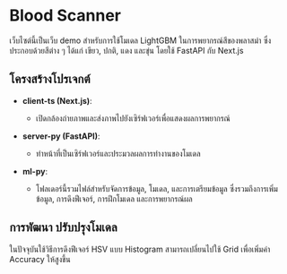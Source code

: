 # Blood Scanner

เว็บไซต์นี้เป็นเว็บ demo สำหรับการใช้โมเดล LightGBM ในการพยากรณ์สีของพลาสม่า ซึ่งประกอบด้วยสีต่าง ๆ ได้แก่ เขียว, ปกติ, แดง และขุ่น โดยใช้ FastAPI กับ Next.js

## โครงสร้างโปรเจกต์

- **client-ts (Next.js)**: 
  - เปิดกล้องถ่ายภาพและส่งภาพไปยังเซิร์ฟเวอร์เพื่อแสดงผลการพยากรณ์
  
- **server-py (FastAPI)**:
  - ทำหน้าที่เป็นเซิร์ฟเวอร์และประมวลผลการทำงานของโมเดล
  
- **ml-py**: 
  - โฟลเดอร์นี้รวมไฟล์สำหรับจัดการข้อมูล, โมเดล, และการเตรียมข้อมูล ซึ่งรวมถึงการเพิ่มข้อมูล, การดึงฟีเจอร์, การฝึกโมเดล และการพยากรณ์ผล

## การพัฒนา ปรับปรุงโมเดล

ในปัจจุบันใช้วิธีการดึงฟีเจอร์ HSV แบบ Histogram สามารถเปลี่ยนไปใช้ Grid เพื่อเพิ่มค่า Accuracy ให้สูงขึ้น

